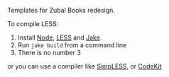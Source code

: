 Templates for Zubal Books redesign.

To compile LESS:

1. Install [Node](http://nodejs.org), [LESS](http://lesscss.org) and [Jake](https://github.com/mde/jake).
2. Run `jake build` from a command line
3. There is no number 3

or you can use a compiler like [SimpLESS](http://wearekiss.com/simpless), or [CodeKit](http://incident57.com/codekit/)
